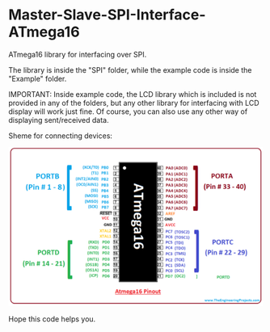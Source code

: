 # Master-Slave-SPI-Interface-ATmega16
ATmega16 library for interfacing over SPI.

The library is inside the "SPI" folder, while the example code is inside the "Example" folder.

IMPORTANT: Inside example code, the LCD library which is included is not provided in any of the folders, but any other library for interfacing with LCD display will work just fine. Of course, you can also use any other way of displaying sent/received data.

Sheme for connecting devices:

![alt text](atemga16.png)

Hope this code helps you.
